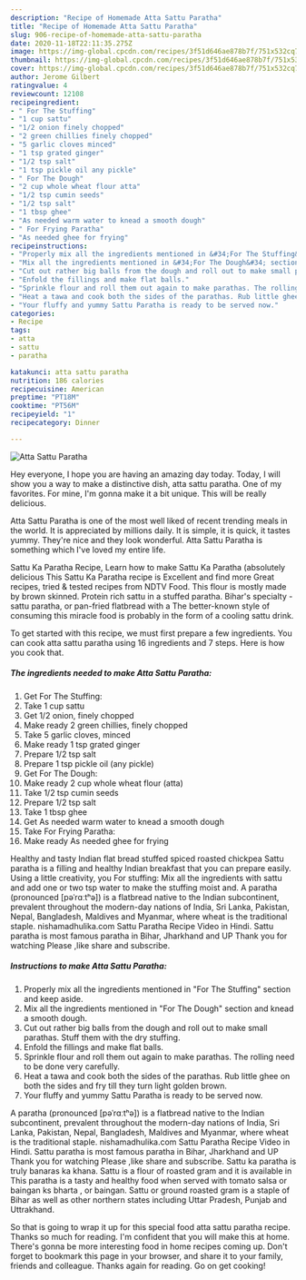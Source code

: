 ```yaml
---
description: "Recipe of Homemade Atta Sattu Paratha"
title: "Recipe of Homemade Atta Sattu Paratha"
slug: 906-recipe-of-homemade-atta-sattu-paratha
date: 2020-11-18T22:11:35.275Z
image: https://img-global.cpcdn.com/recipes/3f51d646ae878b7f/751x532cq70/atta-sattu-paratha-recipe-main-photo.jpg
thumbnail: https://img-global.cpcdn.com/recipes/3f51d646ae878b7f/751x532cq70/atta-sattu-paratha-recipe-main-photo.jpg
cover: https://img-global.cpcdn.com/recipes/3f51d646ae878b7f/751x532cq70/atta-sattu-paratha-recipe-main-photo.jpg
author: Jerome Gilbert
ratingvalue: 4
reviewcount: 12108
recipeingredient:
- " For The Stuffing"
- "1 cup sattu"
- "1/2 onion finely chopped"
- "2 green chillies finely chopped"
- "5 garlic cloves minced"
- "1 tsp grated ginger"
- "1/2 tsp salt"
- "1 tsp pickle oil any pickle"
- " For The Dough"
- "2 cup whole wheat flour atta"
- "1/2 tsp cumin seeds"
- "1/2 tsp salt"
- "1 tbsp ghee"
- "As needed warm water to knead a smooth dough"
- " For Frying Paratha"
- "As needed ghee for frying"
recipeinstructions:
- "Properly mix all the ingredients mentioned in &#34;For The Stuffing&#34; section and keep aside."
- "Mix all the ingredients mentioned in &#34;For The Dough&#34; section and knead a smooth dough."
- "Cut out rather big balls from the dough and roll out to make small parathas. Stuff them with the dry stuffing."
- "Enfold the fillings and make flat balls."
- "Sprinkle flour and roll them out again to make parathas. The rolling need to be done very carefully."
- "Heat a tawa and cook both the sides of the parathas. Rub little ghee on both the sides and fry till they turn light golden brown."
- "Your fluffy and yummy Sattu Paratha is ready to be served now."
categories:
- Recipe
tags:
- atta
- sattu
- paratha

katakunci: atta sattu paratha 
nutrition: 186 calories
recipecuisine: American
preptime: "PT18M"
cooktime: "PT56M"
recipeyield: "1"
recipecategory: Dinner

---
```



![Atta Sattu Paratha](https://img-global.cpcdn.com/recipes/3f51d646ae878b7f/751x532cq70/atta-sattu-paratha-recipe-main-photo.jpg)

Hey everyone, I hope you are having an amazing day today. Today, I will show you a way to make a distinctive dish, atta sattu paratha. One of my favorites. For mine, I'm gonna make it a bit unique. This will be really delicious.

Atta Sattu Paratha is one of the most well liked of recent trending meals in the world. It is appreciated by millions daily. It is simple, it is quick, it tastes yummy. They're nice and they look wonderful. Atta Sattu Paratha is something which I've loved my entire life.

Sattu Ka Paratha Recipe, Learn how to make Sattu Ka Paratha (absolutely delicious This Sattu Ka Paratha recipe is Excellent and find more Great recipes, tried &amp; tested recipes from NDTV Food. This flour is mostly made by brown skinned. Protein rich sattu in a stuffed paratha. Bihar&#39;s specialty - sattu paratha, or pan-fried flatbread with a The better-known style of consuming this miracle food is probably in the form of a cooling sattu drink.


To get started with this recipe, we must first prepare a few ingredients. You can cook atta sattu paratha using 16 ingredients and 7 steps. Here is how you cook that.

<!--inarticleads1-->

##### The ingredients needed to make Atta Sattu Paratha:

1. Get  For The Stuffing:
1. Take 1 cup sattu
1. Get 1/2 onion, finely chopped
1. Make ready 2 green chillies, finely chopped
1. Take 5 garlic cloves, minced
1. Make ready 1 tsp grated ginger
1. Prepare 1/2 tsp salt
1. Prepare 1 tsp pickle oil (any pickle)
1. Get  For The Dough:
1. Make ready 2 cup whole wheat flour (atta)
1. Take 1/2 tsp cumin seeds
1. Prepare 1/2 tsp salt
1. Take 1 tbsp ghee
1. Get As needed warm water to knead a smooth dough
1. Take  For Frying Paratha:
1. Make ready As needed ghee for frying


Healthy and tasty Indian flat bread stuffed spiced roasted chickpea Sattu paratha is a filling and healthy Indian breakfast that you can prepare easily. Using a little creativity, you For stuffing: Mix all the ingredients with sattu and add one or two tsp water to make the stuffing moist and. A paratha (pronounced [pəˈrɑːtʰə]) is a flatbread native to the Indian subcontinent, prevalent throughout the modern-day nations of India, Sri Lanka, Pakistan, Nepal, Bangladesh, Maldives and Myanmar, where wheat is the traditional staple. nishamadhulika.com Sattu Paratha Recipe Video in Hindi. Sattu paratha is most famous paratha in Bihar, Jharkhand and UP Thank you for watching Please ,like share and subscribe. 

<!--inarticleads2-->

##### Instructions to make Atta Sattu Paratha:

1. Properly mix all the ingredients mentioned in &#34;For The Stuffing&#34; section and keep aside.
1. Mix all the ingredients mentioned in &#34;For The Dough&#34; section and knead a smooth dough.
1. Cut out rather big balls from the dough and roll out to make small parathas. Stuff them with the dry stuffing.
1. Enfold the fillings and make flat balls.
1. Sprinkle flour and roll them out again to make parathas. The rolling need to be done very carefully.
1. Heat a tawa and cook both the sides of the parathas. Rub little ghee on both the sides and fry till they turn light golden brown.
1. Your fluffy and yummy Sattu Paratha is ready to be served now.


A paratha (pronounced [pəˈrɑːtʰə]) is a flatbread native to the Indian subcontinent, prevalent throughout the modern-day nations of India, Sri Lanka, Pakistan, Nepal, Bangladesh, Maldives and Myanmar, where wheat is the traditional staple. nishamadhulika.com Sattu Paratha Recipe Video in Hindi. Sattu paratha is most famous paratha in Bihar, Jharkhand and UP Thank you for watching Please ,like share and subscribe. Sattu ka paratha is truly banaras ka khana. Sattu is a flour of roasted gram and it is available in This paratha is a tasty and healthy food when served with tomato salsa or baingan ks bharta , or baingan. Sattu or ground roasted gram is a staple of Bihar as well as other northern states including Uttar Pradesh, Punjab and Uttrakhand. 

So that is going to wrap it up for this special food atta sattu paratha recipe. Thanks so much for reading. I'm confident that you will make this at home. There's gonna be more interesting food in home recipes coming up. Don't forget to bookmark this page in your browser, and share it to your family, friends and colleague. Thanks again for reading. Go on get cooking!
